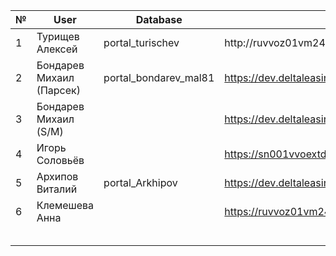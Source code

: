 

| №   | User                     | Database              | portal                                                        |
| --- | ------------------------ | --------------------- | ------------------------------------------------------------- |
| 1   | Турищев Алексей          | portal_turischev      | http://ruvvoz01vm24:2300/secure                               |
| 2   | Бондарев Михаил (Парсек) | portal_bondarev_mal81 | https://dev.deltaleasing.ru:1531/secure                       |
| 3   | Бондарев Михаил (S/M)    |                       | https://dev.deltaleasing.ru:1541/secure<br>                   |
| 4   | Игорь Соловьёв           |                       | https://sn001vvoextdb.siemensfinance.ru:8052/secure           |
| 5   | Архипов Виталий          | portal_Arkhipov       | https://dev.deltaleasing.ru:2291/enterprise/Information/Home/ |
| 6   | Клемешева Анна           |                       | https://ruvvoz01vm24.siemensfinance.ru:1015/secure            |
|     |                          |                       |                                                               |
|     |                          |                       |                                                               |
|     |                          |                       |                                                               |
|     |                          |                       |                                                               |
|     |                          |                       |                                                               |

